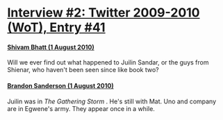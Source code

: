 # [Interview #2: Twitter 2009-2010 (WoT), Entry #41](https://www.theoryland.com/intvmain.php?i=2#41)

#### [Shivam Bhatt (1 August 2010)](http://twitter.com/elektrotal/status/20049345311)

Will we ever find out what happened to Juilin Sandar, or the guys from Shienar, who haven't been seen since like book two?

#### [Brandon Sanderson (1 August 2010)](http://twitter.com/BrandSanderson/status/20110808171)

Juilin was in
*The Gathering Storm*
. He's still with Mat. Uno and company are in Egwene's army. They appear once in a while.

